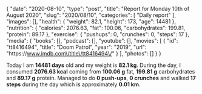 {
    "date": "2020-08-10",
    "type": "post",
    "title": "Report for Monday 10th of August 2020",
    "slug": "2020\/08\/10",
    "categories": [
        "Daily report"
    ],
    "images": [],
    "health": {
        "weight": 82.1,
        "height": 173,
        "age": 14481
    },
    "nutrition": {
        "calories": 2076.63,
        "fat": 100.06,
        "carbohydrates": 199.81,
        "protein": 89.17
    },
    "exercise": {
        "pushups": 0,
        "crunches": 0,
        "steps": 17
    },
    "media": {
        "books": [],
        "podcast": [],
        "youtube": [],
        "movies": [
            {
                "id": "tt8416494",
                "title": "Doom Patrol",
                "year": "2019",
                "url": "https:\/\/www.imdb.com\/title\/tt8416494\/"
            }
        ],
        "photos": []
    }
}

Today I am <strong>14481 days</strong> old and my weight is <strong>82.1 kg</strong>. During the day, I consumed <strong>2076.63 kcal</strong> coming from <strong>100.06 g</strong> fat, <strong>199.81 g</strong> carbohydrates and <strong>89.17 g</strong> protein. Managed to do <strong>0 push-ups</strong>, <strong>0 crunches</strong> and walked <strong>17 steps</strong> during the day which is approximately <strong>0.01 km</strong>.